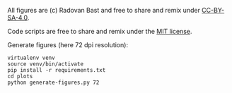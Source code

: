 All figures are (c) Radovan Bast and free to share and remix under
[CC-BY-SA-4.0](https://creativecommons.org/licenses/by-sa/4.0/).

Code scripts are free to share and remix under the [MIT license](http://opensource.org/licenses/mit-license.html).

Generate figures (here 72 dpi resolution):

```
virtualenv venv
source venv/bin/activate
pip install -r requirements.txt
cd plots
python generate-figures.py 72
```
